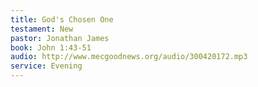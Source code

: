 ```yaml
---
title: God's Chosen One
testament: New
pastor: Jonathan James
book: John 1:43-51
audio: http://www.mecgoodnews.org/audio/300420172.mp3
service: Evening
---
```

